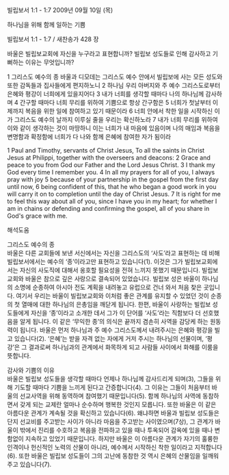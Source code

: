 빌립보서 1:1 - 1:7 
2009년 09월 10일 (목)

하나님을 위해 함께 일하는 기쁨



빌립보서 1:1 - 1:7 / 새찬송가 428 장


바울은 빌립보교회에 자신을 누구라고 표현합니까?
빌립보 성도들로 인해 감사하고 기뻐하는 이유는 무엇입니까?

1 그리스도 예수의 종 바울과 디모데는 그리스도 예수 안에서 빌립보에 사는 모든 성도와 또한 감독들과 집사들에게 편지하노니 2 하나님 우리 아버지와 주 예수 그리스도로부터 은혜와 평강이 너희에게 있을지어다 3 내가 너희를 생각할 때마다 나의 하나님께 감사하며 4 간구할 때마다 너희 무리를 위하여 기쁨으로 항상 간구함은 5 너희가 첫날부터 이제까지 복음을 위한 일에 참여하고 있기 때문이라 6 너희 안에서 착한 일을 시작하신 이가 그리스도 예수의 날까지 이루실 줄을 우리는 확신하노라 7 내가 너희 무리를 위하여 이와 같이 생각하는 것이 마땅하니 이는 너희가 내 마음에 있음이며 나의 매임과 복음을 변명함과 확정함에 너희가 다 나와 함께 은혜에 참여한 자가 됨이라  

1 Paul and Timothy, servants of Christ Jesus, To all the saints in Christ Jesus at Philippi, together with the overseers and deacons: 2 Grace and peace to you from God our Father and the Lord Jesus Christ. 3 I thank my God every time I remember you. 4 In all my prayers for all of you, I always pray with joy 5 because of your partnership in the gospel from the first day until now, 6 being confident of this, that he who began a good work in you will carry it on to completion until the day of Christ Jesus. 7 It is right for me to feel this way about all of you, since I have you in my heart; for whether I am in chains or defending and confirming the gospel, all of you share in God's grace with me.

해석도움





그리스도 예수의 종  
바울은 다른 교회들에 보낸 서신에서는 자신을 그리스도의 ‘사도’라고 표현하는 데 비해 빌립보서에서는 예수의 ‘종’이라고만 표현하고 있습니다(1). 이것은 그가 빌립보교회에서는 자신의 사도직에 대해서 옹호할 필요성을 전혀 느끼지 못했기 때문입니다. 빌립보교회와 바울은 참으로 깊은 사랑으로 결속되어 있었습니다. 빌립보 성은 바울이 하나님의 소명에 순종하여 아시아 전도 계획을 내려놓고 유럽으로 건너 와서 처음 찾은 곳입니다. 여기서 우리는 바울이 빌립보교회와 이처럼 좋은 관계를 유지할 수 있었던 것이 순종의 첫 열매에 대한 하나님의 은총임을 깨닫게 됩니다. 한편, 바울이 사랑하는 빌립보 성도들에게 자신을 ‘종’이라고 소개한 데서 그가 이 단어를 ‘사도’라는 직함보다 더 선호했음을 알게 됩니다. 이 같은 ‘무익한 종’의 의식은 끝까지 겸손히 사역을 감당케 하는 원동력이 됩니다. 바울은 먼저 하나님과 주 예수 그리스도께서 내려주시는 은혜와 평강을 빌고 있습니다(2). ‘은혜’는 받을 자격 없는 자에게 거저 주시는 하나님의 선물이며, ‘평강’은 그 결과로써 하나님과의 관계에서 화목하게 되고 사람들 사이에서 화해를 이룸을 뜻합니다.

감사와 기쁨의 이유  
바울은 빌립보 성도들을 생각할 때마다 언제나 하나님께 감사드리게 되며(3), 그들을 위해 기도할 때마다 기쁨을 느끼게 된다고 간증합니다(4). 그 이유는 그들이 처음부터 바울의 선교사역을 위해 동역하며 참여했기 때문입니다(5). 함께 하나님의 사역에 동참하면서 갖게 되는 교제란 얼마나 순수하며 행복한 것인지 모릅니다. 또한 바울은 이 같은 아름다운 관계가 계속될 것을 확신하고 있습니다(6). 왜냐하면 바울과 빌립보 성도들은 단지 선교비를 주고받는 사이가 아니라 마음을 주고받는 사이였으며(7상), 그 관계가 바울이 밖에서 진리를 수호하고 복음을 전파하고 있을 때나 투옥되어 감옥에 있을 때나 변함없이 지속하고 있었기 때문입니다. 하지만 바울은 이 아름다운 관계가 자기의 훌륭한 인격이나 헌신적인 노력의 산물이 아니라, 예수께서 시작하신 착한 일이라고 지적합니다(6). 또한 바울은 빌립보 성도들이 그의 고난에 동참한 것 역시 은혜의 산물임을 일깨워주고 있습니다(7).